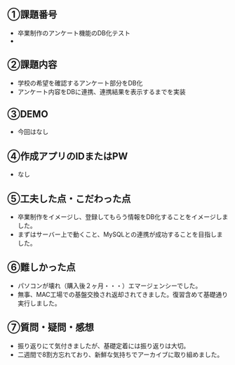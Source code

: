 ## ①課題番号
  - 卒業制作のアンケート機能のDB化テスト
  - 
## ②課題内容
  - 学校の希望を確認するアンケート部分をDB化
  - アンケート内容をDBに連携、連携結果を表示するまでを実装

## ③DEMO
  - 今回はなし

## ④作成アプリのIDまたはPW
  - なし

## ⑤⼯夫した点・こだわった点
  - 卒業制作をイメージし、登録してもらう情報をDB化することをイメージしました。
  - まずはサーバー上で動くこと、MySQLとの連携が成功することを目指しました。

## ⑥難しかった点
  - パソコンが壊れ（購入後２ヶ月・・・）エマージェンシーでした。
  - 無事、MAC工場での基盤交換され返却されてきました。復習含めて基礎通り実行しました。

## ⑦質問・疑問・感想
  - 振り返りにて気付きましたが、基礎定着には振り返りは大切。
  - 二週間で8割方忘れており、新鮮な気持ちでアーカイブに取り組めました。